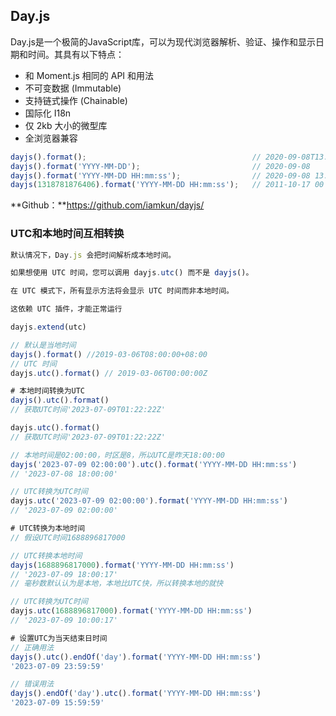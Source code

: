 ## Day.js

Day.js是一个极简的JavaScript库，可以为现代浏览器解析、验证、操作和显示日期和时间。其具有以下特点：

- 和 Moment.js 相同的 API 和用法
- 不可变数据 (Immutable)
- 支持链式操作 (Chainable)
- 国际化 I18n
- 仅 2kb 大小的微型库
- 全浏览器兼容

```js
dayjs().format();                                     // 2020-09-08T13:42:32+08:00
dayjs().format('YYYY-MM-DD');                         // 2020-09-08
dayjs().format('YYYY-MM-DD HH:mm:ss');                // 2020-09-08 13:47:12
dayjs(1318781876406).format('YYYY-MM-DD HH:mm:ss');   // 2011-10-17 00
```

**Github：**https://github.com/iamkun/dayjs/

### UTC和本地时间互相转换

```js
默认情况下，Day.js 会把时间解析成本地时间。

如果想使用 UTC 时间，您可以调用 dayjs.utc() 而不是 dayjs()。

在 UTC 模式下，所有显示方法将会显示 UTC 时间而非本地时间。

这依赖 UTC 插件，才能正常运行

dayjs.extend(utc)

// 默认是当地时间
dayjs().format() //2019-03-06T08:00:00+08:00
// UTC 时间
dayjs.utc().format() // 2019-03-06T00:00:00Z
```

```js
# 本地时间转换为UTC
dayjs().utc().format()
// 获取UTC时间'2023-07-09T01:22:22Z'

dayjs.utc().format()
// 获取UTC时间'2023-07-09T01:22:22Z'

// 本地时间是02:00:00，时区是8，所以UTC是昨天18:00:00
dayjs('2023-07-09 02:00:00').utc().format('YYYY-MM-DD HH:mm:ss')
// '2023-07-08 18:00:00' 

// UTC转换为UTC时间
dayjs.utc('2023-07-09 02:00:00').format('YYYY-MM-DD HH:mm:ss')
// '2023-07-09 02:00:00'
```

```js
# UTC转换为本地时间
// 假设UTC时间1688896817000

// UTC转换本地时间
dayjs(1688896817000).format('YYYY-MM-DD HH:mm:ss')
// '2023-07-09 18:00:17'
// 毫秒数默认认为是本地，本地比UTC快，所以转换本地的就快

// UTC转换为UTC时间
dayjs.utc(1688896817000).format('YYYY-MM-DD HH:mm:ss')
// '2023-07-09 10:00:17'
```

```js
# 设置UTC为当天结束日时间
// 正确用法
dayjs().utc().endOf('day').format('YYYY-MM-DD HH:mm:ss')
'2023-07-09 23:59:59'

// 错误用法
dayjs().endOf('day').utc().format('YYYY-MM-DD HH:mm:ss')
'2023-07-09 15:59:59'
```

